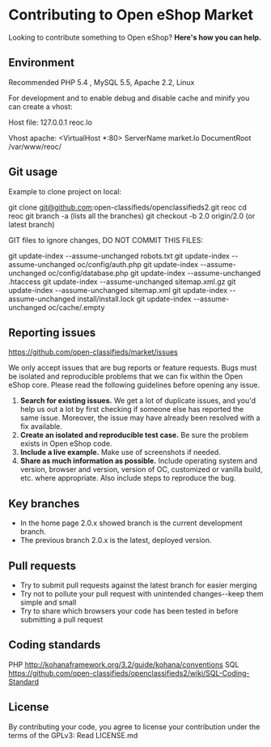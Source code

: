 # Contributing to Open eShop Market

Looking to contribute something to Open eShop? **Here's how you can help.**

## Environment
Recommended PHP 5.4 , MySQL 5.5, Apache 2.2, Linux

For development and to enable debug and disable cache and minify you can create a vhost:

Host file:
127.0.0.1   reoc.lo

Vhost apache:
<VirtualHost *:80>
ServerName market.lo
DocumentRoot /var/www/reoc/
</VirtualHost>

## Git usage
Example to clone project on local:

git clone git@github.com:open-classifieds/openclassifieds2.git reoc
cd reoc
git branch -a (lists all the branches)
git checkout -b 2.0 origin/2.0 (or latest branch)


GIT files to ignore changes, DO NOT COMMIT THIS FILES:

git update-index --assume-unchanged robots.txt
git update-index --assume-unchanged oc/config/auth.php
git update-index --assume-unchanged oc/config/database.php
git update-index --assume-unchanged .htaccess
git update-index --assume-unchanged sitemap.xml.gz
git update-index --assume-unchanged sitemap.xml
git update-index --assume-unchanged install/install.lock
git update-index --assume-unchanged oc/cache/.empty

## Reporting issues

https://github.com/open-classifieds/market/issues

We only accept issues that are bug reports or feature requests. Bugs must be isolated and reproducible problems that we can fix within the Open eShop core. Please read the following guidelines before opening any issue.

1. **Search for existing issues.** We get a lot of duplicate issues, and you'd help us out a lot by first checking if someone else has reported the same issue. Moreover, the issue may have already been resolved with a fix available.
2. **Create an isolated and reproducible test case.** Be sure the problem exists in Open eShop code.
3. **Include a live example.** Make use of screenshots if needed.
4. **Share as much information as possible.** Include operating system and version, browser and version, version of OC, customized or vanilla build, etc. where appropriate. Also include steps to reproduce the bug.



## Key branches

- In the home page 2.0.x showed branch is the current development branch.
- The previous branch 2.0.x is the latest, deployed version.


## Pull requests

- Try to submit pull requests against the latest branch for easier merging
- Try not to pollute your pull request with unintended changes--keep them simple and small
- Try to share which browsers your code has been tested in before submitting a pull request



## Coding standards

PHP http://kohanaframework.org/3.2/guide/kohana/conventions
SQL https://github.com/open-classifieds/openclassifieds2/wiki/SQL-Coding-Standard

## License

By contributing your code, you agree to license your contribution under the terms of the GPLv3: Read LICENSE.md